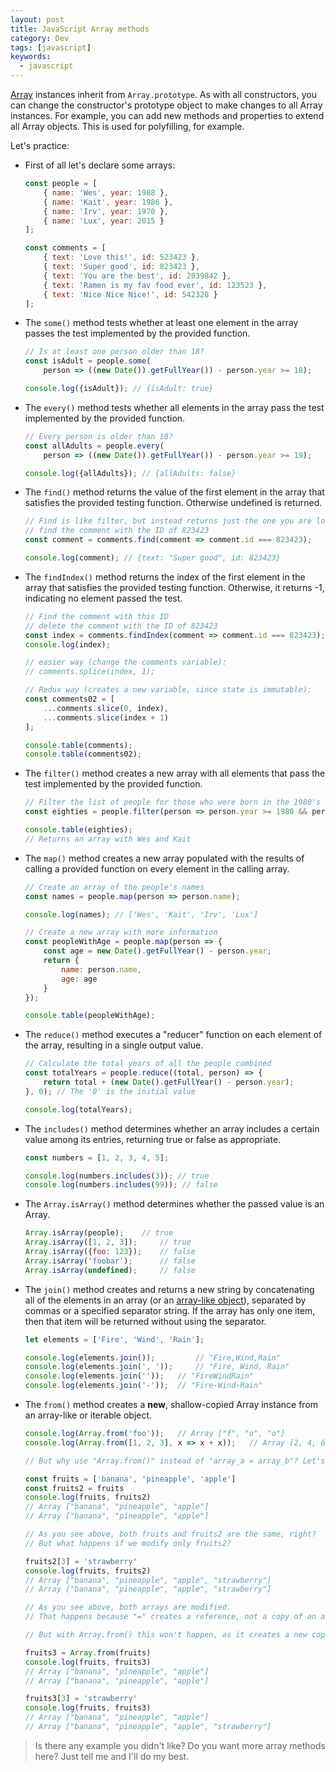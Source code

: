 ```yaml
---
layout: post
title: JavaScript Array methods
category: Dev
tags: [javascript]
keywords:
  - javascript
---
```


[Array](https://developer.mozilla.org/en-US/docs/Web/JavaScript/Reference/Global_Objects/Array) instances inherit from `Array.prototype`. As with all constructors, you can change the constructor's prototype object to make changes to all Array instances. For example, you can add new methods and properties to extend all Array objects. This is used for polyfilling, for example.


Let's practice:

- First of all let's declare some arrays:

  ```javascript
  const people = [
      { name: 'Wes', year: 1988 },
      { name: 'Kait', year: 1986 },
      { name: 'Irv', year: 1970 },
      { name: 'Lux', year: 2015 }
  ];
  
  const comments = [
      { text: 'Love this!', id: 523423 },
      { text: 'Super good', id: 823423 },
      { text: 'You are the best', id: 2039842 },
      { text: 'Ramen is my fav food ever', id: 123523 },
      { text: 'Nice Nice Nice!', id: 542328 }
  ];
  ```

- The `some()` method tests whether at least one element in the array passes the test implemented by the provided function.

  ```javascript
  // Is at least one person older than 18?
  const isAdult = people.some(
      person => ((new Date()).getFullYear()) - person.year >= 18);
  
  console.log({isAdult}); // {isAdult: true}
  ```

- The `every()` method tests whether all elements in the array pass the test implemented by the provided function.

  ```javascript
  // Every person is older than 18?
  const allAdults = people.every(
      person => ((new Date()).getFullYear()) - person.year >= 19);
  
  console.log({allAdults}); // {allAdults: false}
  ```

- The `find()` method returns the value of the first element in the array that satisfies the provided testing function. Otherwise undefined is returned.

  ```javascript
  // Find is like filter, but instead returns just the one you are looking for
  // find the comment with the ID of 823423
  const comment = comments.find(comment => comment.id === 823423);
  
  console.log(comment); // {text: "Super good", id: 823423}
  ```

- The `findIndex()` method returns the index of the first element in the array that satisfies the provided testing function. Otherwise, it returns -1, indicating no element passed the test.

  ```javascript
  // Find the comment with this ID
  // delete the comment with the ID of 823423
  const index = comments.findIndex(comment => comment.id === 823423);
  console.log(index);
  
  // easier way (change the comments variable): 
  // comments.splice(index, 1);
  
  // Redux way (creates a new variable, since state is immutable):
  const comments02 = [
      ...comments.slice(0, index),
      ...comments.slice(index + 1)
  ];
  
  console.table(comments);
  console.table(comments02);
  
  ```

- The `filter()` method creates a new array with all elements that pass the test implemented by the provided function.

  ```javascript
  // Filter the list of people for those who were born in the 1980's
  const eighties = people.filter(person => person.year >= 1980 && person.year < 1990);

  console.table(eighties);
  // Returns an array with Wes and Kait
  ```

- The `map()` method creates a new array populated with the results of calling a provided function on every element in the calling array.

  ```javascript
  // Create an array of the people's names
  const names = people.map(person => person.name);

  console.log(names); // ['Wes', 'Kait', 'Irv', 'Lux']

  // Create a new array with more information
  const peopleWithAge = people.map(person => {
      const age = new Date().getFullYear() - person.year;
      return {
          name: person.name,
          age: age
      }
  });

  console.table(peopleWithAge);
  ```

- The `reduce()` method executes a "reducer" function on each element of the array, resulting in a single output value.

  ```javascript
  // Calculate the total years of all the people combined
  const totalYears = people.reduce((total, person) => {
      return total + (new Date().getFullYear() - person.year);
  }, 0); // The '0' is the initial value

  console.log(totalYears);
  ```

- The `includes()` method determines whether an array includes a certain value among its entries, returning true or false as appropriate.

  ```javascript
  const numbers = [1, 2, 3, 4, 5];

  console.log(numbers.includes(3)); // true
  console.log(numbers.includes(99)); // false
  ```

- The `Array.isArray()` method determines whether the passed value is an Array.

  ```javascript
  Array.isArray(people);  	// true
  Array.isArray([1, 2, 3]);  	// true
  Array.isArray({foo: 123}); 	// false
  Array.isArray('foobar');   	// false
  Array.isArray(undefined);  	// false
  
  ```

- The `join()` method creates and returns a new string by concatenating all of the elements in an array (or an [array-like object](https://developer.mozilla.org/en-US/docs/Web/JavaScript/Guide/Indexed_collections#Working_with_array-like_objects)), separated by commas or a specified separator string. If the array has only one item, then that item will be returned without using the separator.

  ```javascript
  let elements = ['Fire', 'Wind', 'Rain'];
  
  console.log(elements.join()); 		// "Fire,Wind,Rain"
  console.log(elements.join(', ')); 	// "Fire, Wind, Rain"
  console.log(elements.join('')); 	// "FireWindRain"
  console.log(elements.join('-')); 	// "Fire-Wind-Rain"
  ```

- The `from()` method creates a **new**, shallow-copied Array instance from an array-like or iterable object.

  ```javascript
  console.log(Array.from('foo'));   // Array ["f", "o", "o"]
  console.log(Array.from([1, 2, 3], x => x + x));   // Array [2, 4, 6]
  
  // But why use "Array.from()" instead of "array_a = array_b"? Let's see:
  
  const fruits = ['banana', 'pineapple', 'apple']
  const fruits2 = fruits
  console.log(fruits, fruits2)
  // Array ["banana", "pineapple", "apple"]
  // Array ["banana", "pineapple", "apple"]
  
  // As you see above, both fruits and fruits2 are the same, right?
  // But what happens if we modify only fruits2?
  
  fruits2[3] = 'strawberry'
  console.log(fruits, fruits2)
  // Array ["banana", "pineapple", "apple", "strawberry"]
  // Array ["banana", "pineapple", "apple", "strawberry"]
  
  // As you see above, both arrays are modified.
  // That happens because "=" creates a reference, not a copy of an array.
  
  // But with Array.from() this won't happen, as it creates a new copy:
  
  fruits3 = Array.from(fruits)
  console.log(fruits, fruits3)
  // Array ["banana", "pineapple", "apple"]
  // Array ["banana", "pineapple", "apple"]
  
  fruits3[3] = 'strawberry'
  console.log(fruits, fruits3)
  // Array ["banana", "pineapple", "apple"]
  // Array ["banana", "pineapple", "apple", "strawberry"]
  ```

> Is there any example you didn't like? Do you want more array methods here? Just tell me and I'll do my best.